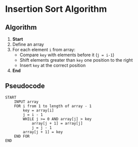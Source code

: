 # Insertion Sort Algorithm

## Algorithm
1. **Start**
2. Define an array
3. For each element `i` from array:
   - Compare `key` with elements before it (`j = i-1`)
   - Shift elements greater than `key` one position to the right
   - Insert `key` at the correct position
4. **End**

## Pseudocode
```
START
    INPUT array
    FOR i from 1 to length of array - 1
        key = array[i]
        j = i - 1
        WHILE j >= 0 AND array[j] > key
            array[j + 1] = array[j]
            j = j - 1
        array[j + 1] = key
    END FOR
END
```
